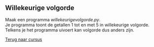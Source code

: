 ## Willekeurige volgorde

Maak een programma _willekeurigevolgorde.py_.\
Je programma toont de getallen 1 tot en met 5 in willekeurige volgorde.
Telkens je het programma uivoert kan volgorde dus anders zijn.

[Terug naar cursus](/25_toevoegen.html)